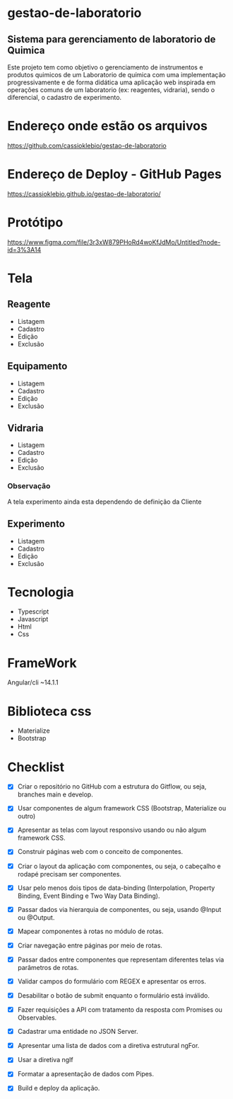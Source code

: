 # gestao-de-laboratorio
## Sistema para gerenciamento de laboratorio de Quimica

Este projeto tem como objetivo o gerenciamento de instrumentos e produtos quimicos de um Laboratorio de química com uma implementação progressivamente e de forma didática uma aplicação web inspirada em operações comuns de um laboratorio (ex: reagentes, vidraria), sendo o diferencial, o cadastro de experimento.

# Endereço onde estão os arquivos

https://github.com/cassioklebio/gestao-de-laboratorio
# Endereço de Deploy - GitHub Pages

https://cassioklebio.github.io/gestao-de-laboratorio/

# Protótipo

https://www.figma.com/file/3r3xW879PHoRd4woKfJdMo/Untitled?node-id=3%3A14

# Tela

## Reagente
  - Listagem
  - Cadastro
  - Edição
  - Exclusão 
## Equipamento
  - Listagem
  - Cadastro
  - Edição
  - Exclusão 
## Vidraria
  - Listagem
  - Cadastro
  - Edição
  - Exclusão 

 ### Observação
 A tela experimento ainda esta dependendo de definição da Cliente 
## Experimento 
  - Listagem
  - Cadastro
  - Edição
  - Exclusão 

# Tecnologia

  - Typescript
  - Javascript
  - Html
  - Css

# FrameWork

   Angular/cli ~14.1.1

# Biblioteca css
- Materialize
- Bootstrap
  

# Checklist

- [x] Criar o repositório no GitHub com a estrutura do Gitflow, ou seja, branches main e develop.
- [x] Usar componentes de algum framework CSS (Bootstrap, Materialize ou outro)
- [x] Apresentar as telas com layout responsivo usando ou não algum framework CSS.
- [x] Construir páginas web com o conceito de componentes.
- [x] Criar o layout da aplicação com componentes, ou seja, o cabeçalho e rodapé precisam ser componentes.
- [x] Usar pelo menos dois tipos de data-binding (Interpolation, Property Binding, Event Binding e Two Way Data Binding).
- [x] Passar dados via hierarquia de componentes, ou seja, usando @Input ou @Output.
- [x] Mapear componentes à rotas no módulo de rotas.
- [x] Criar navegação entre páginas por meio de rotas.
- [x] Passar dados entre componentes que representam diferentes telas via parâmetros de rotas.
- [x] Validar campos do formulário com REGEX e apresentar os erros.
- [x] Desabilitar o botão de submit enquanto o formulário está inválido.
- [x] Fazer requisições a API com tratamento da resposta com Promises ou Observables.
- [x] Cadastrar uma entidade no JSON Server.
- [x] Apresentar uma lista de dados com a diretiva estrutural ngFor.
- [x] Usar a diretiva ngIf
- [x] Formatar a apresentação de dados com Pipes.
- [x] Build e deploy da aplicação.

